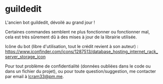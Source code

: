 # guildedit
L'ancien bot guildedit, dévoilé au grand jour !

Certaines commandes semblent ne plus fonctionner ou fonctionner mal, cela est très sûrement dû à des mises à jour de la librairie utilisée.

Icône du bot (libre d'utilisation, tout le crédit revient à son auteur) : https://www.iconfinder.com/icons/1287513/database_hosting_internet_rack_server_storage_icon

Pour tout problème de confidentialité (données oubliées dans le code ou dans un fichier du projet), ou pour toute question/suggestion, me contacter par email à lcram33@pm.me.

